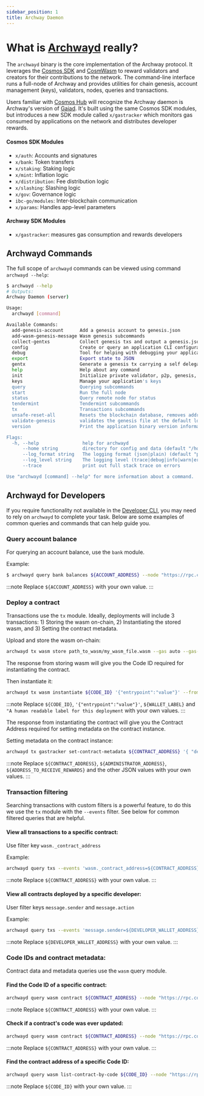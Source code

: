 ```yaml
---
sidebar_position: 1
title: Archway Daemon
---
```


# What is [Archwayd](https://github.com/archway-network/archway) really?

The `archwayd` binary is the core implementation of the Archway protocol. It leverages the [Cosmos SDK](https://github.com/cosmos/cosmos-sdk) and [CosmWasm](https://github.com/CosmWasm/cosmwasm) to reward validators and creators for their contributions to the network. The command-line interface runs a full-node of Archway and provides utilities for chain genesis, account management (keys), validators, nodes, queries and transactions.

Users familiar with [Cosmos Hub](https://github.com/cosmos/gaia) will recognize the Archway daemon is Archway's version of [Gaiad](https://hub.cosmos.network/main/getting-started/what-is-gaia.html). It's built using the same Cosmos SDK modules, but introduces a new SDK module called `x/gastracker` which monitors gas consumed by applications on the network and distributes developer rewards.

#### Cosmos SDK Modules

- `x/auth`: Accounts and signatures
- `x/bank`: Token transfers
- `x/staking`: Staking logic
- `x/mint`: Inflation logic
- `x/distribution`: Fee distribution logic
- `x/slashing`: Slashing logic
- `x/gov`: Governance logic
- `ibc-go/modules`: Inter-blockchain communication
- `x/params`: Handles app-level parameters

#### Archway SDK Modules

- `x/gastracker`: measures gas consumption and rewards developers

## Archwayd Commands

The full scope of `archwayd` commands can be viewed using command `archwayd --help`:

```bash
$ archwayd --help
# Outputs:
Archway Daemon (server)

Usage:
  archwayd [command]

Available Commands:
  add-genesis-account      Add a genesis account to genesis.json
  add-wasm-genesis-message Wasm genesis subcommands
  collect-gentxs           Collect genesis txs and output a genesis.json file
  config                   Create or query an application CLI configuration file
  debug                    Tool for helping with debugging your application
  export                   Export state to JSON
  gentx                    Generate a genesis tx carrying a self delegation
  help                     Help about any command
  init                     Initialize private validator, p2p, genesis, and application configuration files
  keys                     Manage your application's keys
  query                    Querying subcommands
  start                    Run the full node
  status                   Query remote node for status
  tendermint               Tendermint subcommands
  tx                       Transactions subcommands
  unsafe-reset-all         Resets the blockchain database, removes address book files, and resets data/priv_validator_state.json to the genesis state
  validate-genesis         validates the genesis file at the default location or at the location passed as an arg
  version                  Print the application binary version information

Flags:
  -h, --help                help for archwayd
      --home string         directory for config and data (default "/home/user/.archway")
      --log_format string   The logging format (json|plain) (default "plain")
      --log_level string    The logging level (trace|debug|info|warn|error|fatal|panic) (default "info")
      --trace               print out full stack trace on errors

Use "archwayd [command] --help" for more information about a command.
```

## Archwayd for Developers

If you require functionality not available in the [Developer CLI](https://www.npmjs.com/package/@archwayhq/cli), you may need to rely on `archwayd` to complete your task. Below are some examples of common queries and commands that can help guide you. 

### Query account balance

For querying an account balance, use the `bank` module.

Example:

```bash
$ archwayd query bank balances ${ACCOUNT_ADDRESS} --node "https://rpc.constantine-1.archway.tech:443"
```

:::note
Replace `${ACCOUNT_ADDRESS}` with your own value.
:::

### Deploy a contract

Transactions use the `tx` module. Ideally, deployments will include 3 transactions: 1) Storing the wasm on-chain, 2) Instantiating the stored wasm, and 3) Setting the contract metadata.

Upload and store the wasm on-chain:

```bash
archwayd tx wasm store path_to_wasm/my_wasm_file.wasm --gas auto --gas-prices 0.05uconst --gas-adjustment 1.4 --from main --chain-id "constantine-1" --node "https://rpc.constantine-1.archway.tech:443" --broadcast-mode sync --output json -y
```

The response from storing wasm will give you the Code ID required for instantiating the contract.

Then instantiate it:

```bash
archwayd tx wasm instantiate ${CODE_ID} '{"entrypoint":"value"}' --from ${WALLET_LABEL} --label "A human readable label for this deployment" --gas auto --gas-prices 0.05uconst --gas-adjustment 1.4 --from main --chain-id "constantine-1" --node "https://rpc.constantine-1.archway.tech:443" --broadcast-mode sync --output json -y
```

:::note
Replace `${CODE_ID}`, `'{"entrypoint":"value"}'`, `${WALLET_LABEL}` and `"A human readable label for this deployment` with your own values.
:::

The response from instantiating the contract will give you the Contract Address required for setting metadata on the contract instance.

Setting metadata on the contract instance:

```bash
archwayd tx gastracker set-contract-metadata ${CONTRACT_ADDRESS} '{ "developer_address": ${ADMINISTRATOR_ADDRESS}, "reward_address": ${ADDRESS_TO_RECEIVE_REWARDS}, "collect_premium": false, "premium_percentage_charged": 0, "gas_rebate_to_user": false }' --gas auto --gas-prices 0.05uconst --gas-adjustment 1.4 --from main --chain-id "constantine-1" --node "https://rpc.constantine-1.archway.tech:443" --broadcast-mode sync --output json -y
```

:::note
Replace `${CONTRACT_ADDRESS}`, `${ADMINISTRATOR_ADDRESS}`, `${ADDRESS_TO_RECEIVE_REWARDS}` and the other JSON values with your own values.
:::

### Transaction filtering

Searching transactions with custom filters is a powerful feature, to do this we use the `tx` module with the `--events` filter. See below for common filtered queries that are helpful.

#### View all transactions to a specific contract:

Use filter key `wasm._contract_address`

Example:

```bash
archwayd query txs --events 'wasm._contract_address=${CONTRACT_ADDRESS}' --node "https://rpc.constantine-1.archway.tech:443"
```

:::note
Replace `${CONTRACT_ADDRESS}` with your own value.
:::

#### View all contracts deployed by a specific developer:

User filter keys `message.sender` and `message.action`

Example:

```bash
archwayd query txs --events 'message.sender=${DEVELOPER_WALLET_ADDRESS}&message.action=/cosmwasm.wasm.v1.MsgInstantiateContract' --node "https://rpc.constantine-1.archway.tech:443"
```

:::note
Replace `${DEVELOPER_WALLET_ADDRESS}` with your own value.
:::

### Code IDs and contract metadata:

Contract data and metadata queries use the `wasm` query module.

#### Find the Code ID of a specific contract:

```bash
archwayd query wasm contract ${CONTRACT_ADDRESS} --node "https://rpc.constantine-1.archway.tech:443"
```

:::note
Replace `${CONTRACT_ADDRESS}` with your own value.
:::

#### Check if a contract's code was ever updated:

```bash
archwayd query wasm contract ${CONTRACT_ADDRESS} --node "https://rpc.constantine-1.archway.tech:443"
```

:::note
Replace `${CONTRACT_ADDRESS}` with your own value.
:::

#### Find the contract address of a specific Code ID:

```bash
archwayd query wasm list-contract-by-code ${CODE_ID} --node "https://rpc.constantine-1.archway.tech:443"
```

:::note
Replace `${CODE_ID}` with your own value.
:::